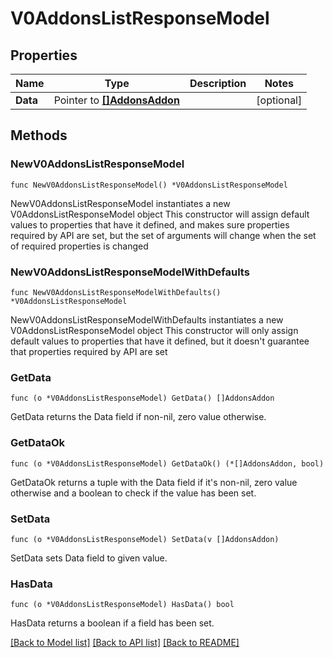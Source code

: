 # V0AddonsListResponseModel

## Properties

Name | Type | Description | Notes
------------ | ------------- | ------------- | -------------
**Data** | Pointer to [**[]AddonsAddon**](AddonsAddon.md) |  | [optional] 

## Methods

### NewV0AddonsListResponseModel

`func NewV0AddonsListResponseModel() *V0AddonsListResponseModel`

NewV0AddonsListResponseModel instantiates a new V0AddonsListResponseModel object
This constructor will assign default values to properties that have it defined,
and makes sure properties required by API are set, but the set of arguments
will change when the set of required properties is changed

### NewV0AddonsListResponseModelWithDefaults

`func NewV0AddonsListResponseModelWithDefaults() *V0AddonsListResponseModel`

NewV0AddonsListResponseModelWithDefaults instantiates a new V0AddonsListResponseModel object
This constructor will only assign default values to properties that have it defined,
but it doesn't guarantee that properties required by API are set

### GetData

`func (o *V0AddonsListResponseModel) GetData() []AddonsAddon`

GetData returns the Data field if non-nil, zero value otherwise.

### GetDataOk

`func (o *V0AddonsListResponseModel) GetDataOk() (*[]AddonsAddon, bool)`

GetDataOk returns a tuple with the Data field if it's non-nil, zero value otherwise
and a boolean to check if the value has been set.

### SetData

`func (o *V0AddonsListResponseModel) SetData(v []AddonsAddon)`

SetData sets Data field to given value.

### HasData

`func (o *V0AddonsListResponseModel) HasData() bool`

HasData returns a boolean if a field has been set.


[[Back to Model list]](../README.md#documentation-for-models) [[Back to API list]](../README.md#documentation-for-api-endpoints) [[Back to README]](../README.md)


